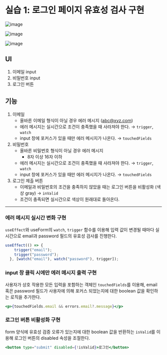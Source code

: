 # 실습 1: 로그인 페이지 유효성 검사 구현

![image](https://github.com/user-attachments/assets/05c98f18-81ba-4789-9893-81a98553b243)

![image](https://github.com/user-attachments/assets/6977ae4c-7a51-45f4-ab07-f5432bce4827)

![image](https://github.com/user-attachments/assets/411352fe-6f78-4080-9d50-1642249f4ea4)
    

## UI

1. 이메일 input
2. 비밀번호 input
3. 로그인 버튼

## 기능

1. 이메일
    - 올바른 이메일 형식이 아닐 경우 에러 메시지 (abc@xyz.com)
    - 에러 메시지는 실시간으로 조건이 충족했을 때 사라져야 한다. → `trigger`, `watch`
    - input 창에 포커스가 있을 때만 에러 메시지가 나온다. → `touchedFields`
2. 비밀번호
    - 올바른 비밀번호 형식이 아닐 경우 에러 메시지
        - 8자 이상 16자 이하
    - 에러 메시지는 실시간으로 조건이 충족했을 때 사라져야 한다. → `trigger`, `watch`
    - input 창에 포커스가 있을 때만 에러 메시지가 나온다. → `touchedFields`
3. 로그인 제출 버튼
    - 이메일과 비밀번호의 조건을 충족하지 않았을 때는 로그인 버튼을 비활성화 (색상 gray) → `inValid`
    - 조건이 충족되면 실시간으로 색상이 원래대로 돌아온다.

---

### 에러 메시지 실시간 변화 구현

 `useEffect`와 useForm의 `watch`, `trigger` 함수를 이용해 입력 값이 변경될 때마다 실시간으로 email과 password 필드의 유효성 검사를 진행한다.

```jsx
useEffect(() => {
    trigger("email");
    trigger("password");
  }, [watch("email"), watch("password"), trigger]);
```

### input 창 클릭 시에만 에러 메시지 출력 구현

 사용자가 상호 작용한 모든 입력을 포함하는 객체인 `touchedFields`를 이용해, email 혹은 password 필드가 사용자에 의해 포커스 되었는지에 대한 boolean 값을 확인하는 로직을 추가한다.

```jsx
<p>{touchedFields.email && errors.email?.message}</p>
```

### 로그인 버튼 비활성화 구현

 form 양식에 유효성 검증 오류가 있는지에 대한 boolean 값을 반환하는 `isValid`를 이용해 로그인 버튼의 disabled 속성을 조절한다.

```jsx
<button type="submit" disabled={!isValid}>로그인</button>
```